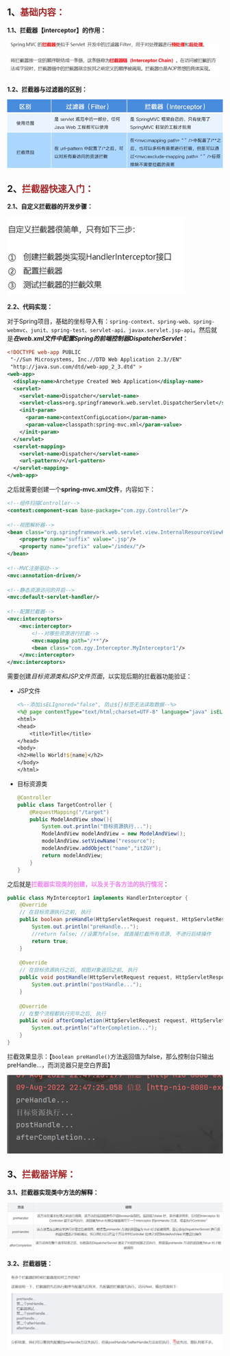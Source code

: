## 1、<span style="color:brown">基础内容：</span>

**1.1、拦截器【interceptor】的作用：**

![image-20220809205207072](https://raw.githubusercontent.com/root-bine/image/main/Typora-image/SpringMVC%E6%8B%A6%E6%88%AA%E5%99%A8%E7%9A%84%E4%BD%9C%E7%94%A8.png)

**1.2、拦截器与过滤器的区别：**

![image-20220809210212904](https://raw.githubusercontent.com/root-bine/image/main/Typora-image/%E6%8B%A6%E6%88%AA%E5%99%A8%E4%B8%8E%E8%BF%87%E6%BB%A4%E5%99%A8%E7%9A%84%E5%8C%BA%E5%88%AB.png)



## 2、<span style="color:brown">拦截器快速入门：</span>

**2.1、自定义拦截器的开发步骤：**

![image-20220809210606479](https://raw.githubusercontent.com/root-bine/image/main/Typora-image/%E8%87%AA%E5%AE%9A%E4%B9%89%E6%8B%A6%E6%88%AA%E5%99%A8%E5%BC%80%E5%8F%91%E6%AD%A5%E9%AA%A4.png)

**2.2、代码实现：**

对于Spring项目，基础的坐标导入有：`spring-context、spring-web、spring-webmvc、junit、spring-test、servlet-api、javax.servlet.jsp-api`。然后就是***在web.xml文件中配置Spring的前端控制器DispatcherServlet***：

```xml
<!DOCTYPE web-app PUBLIC
 "-//Sun Microsystems, Inc.//DTD Web Application 2.3//EN"
 "http://java.sun.com/dtd/web-app_2_3.dtd" >
<web-app>
  <display-name>Archetype Created Web Application</display-name>
  <servlet>
    <servlet-name>Dispatcher</servlet-name>
    <servlet-class>org.springframework.web.servlet.DispatcherServlet</servlet-class>
    <init-param>
      <param-name>contextConfigLocation</param-name>
      <param-value>classpath:spring-mvc.xml</param-value>
    </init-param>
  </servlet>
  <servlet-mapping>
    <servlet-name>Dispatcher</servlet-name>
    <url-pattern>/</url-pattern>
  </servlet-mapping>
</web-app>
```

之后就需要创建一个**spring-mvc.xml文件**，内容如下：

```xml
<!--组件扫描Controller-->
<context:component-scan base-package="com.zgy.Controller"/>

<!--视图解析器-->
<bean class="org.springframework.web.servlet.view.InternalResourceViewResolver">
    <property name="suffix" value=".jsp"/>
    <property name="prefix" value="/index/"/>
</bean>

<!--MVC注册驱动-->
<mvc:annotation-driven/>

<!--静态资源访问的开启-->
<mvc:default-servlet-handler/>

<!--配置拦截器-->
<mvc:interceptors>
    <mvc:interceptor>
        <!--对哪些资源进行拦截-->
        <mvc:mapping path="/**"/>
        <bean class="com.zgy.Interceptor.MyInterceptor1"/>
    </mvc:interceptor>
</mvc:interceptors>
```

需要创建*目标资源类和JSP文件页面*，以实现后期的拦截器功能验证：

- JSP文件

  ```jsp
  <%--添加isELIgnored="false", 防止${}标签无法读取数据--%>
  <%@ page contentType="text/html;charset=UTF-8" language="java" isELIgnored="false"%>
  <html>
  <head>
      <title>Title</title>
  </head>
  <body>
  <h2>Hello World!${name}</h2>
  </body>
  </html>
  ```

- 目标资源类

  ```java
  @Controller
  public class TargetController {
      @RequestMapping("/target")
      public ModelAndView show(){
          System.out.println("目标资源执行...");
          ModelAndView modelAndView = new ModelAndView();
          modelAndView.setViewName("resource");
          modelAndView.addObject("name","itZGY");
          return modelAndView;
      }
  }
  ```

之后就是<span style="color:violet">**拦截器实现类的创建，以及关于各方法的执行情况**</span>：

```java
public class MyInterceptor1 implements HandlerInterceptor {
    @Override
    // 在目标资源执行之前, 执行
    public boolean preHandle(HttpServletRequest request, HttpServletResponse response, Object handler) throws Exception {
        System.out.println("preHandle...");
        //return false; //设置为false, 就直接拦截所有资源, 不进行后续操作
        return true;
    }

    @Override
    // 在目标资源执行之后, 视图对象返回之前, 执行
    public void postHandle(HttpServletRequest request, HttpServletResponse response, Object handler, ModelAndView modelAndView) throws Exception {
        System.out.println("postHandle...");
    }

    @Override
    // 在整个流程都执行完毕之后, 执行
    public void afterCompletion(HttpServletRequest request, HttpServletResponse response, Object handler, Exception ex) throws Exception {
        System.out.println("afterCompletion...");
    }
}
```

拦截效果显示：【`boolean preHandle()`方法返回值为false，那么控制台只输出preHandle...，而浏览器只是空白界面】

![image-20220809230118254](https://raw.githubusercontent.com/root-bine/image/main/Typora-image/%E6%8B%A6%E6%88%AA%E6%95%88%E6%9E%9C01.png)



## 3、<span style="color:brown">拦截器详解：</span>

**3.1、拦截器实现类中方法的解释：**

![image-20220809232137690](https://raw.githubusercontent.com/root-bine/image/main/Typora-image/%E6%8B%A6%E6%88%AA%E5%99%A8%E8%AF%A6%E8%A7%A301.png)

**3.2、拦截器链：**

![image-20220809232457784](https://raw.githubusercontent.com/root-bine/image/main/Typora-image/%E6%8B%A6%E6%88%AA%E5%99%A8%E9%93%BE.png)